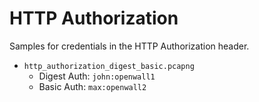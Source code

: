 # HTTP Authorization

Samples for credentials in the HTTP Authorization header.

- `http_authorization_digest_basic.pcapng`
    - Digest Auth: `john:openwall1`
    - Basic Auth: `max:openwall2`
